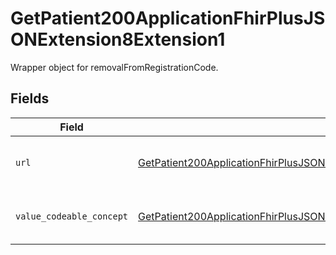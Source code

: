 # GetPatient200ApplicationFhirPlusJSONExtension8Extension1

Wrapper object for removalFromRegistrationCode.


## Fields

| Field                                                                                                                                                                                   | Type                                                                                                                                                                                    | Required                                                                                                                                                                                | Description                                                                                                                                                                             |
| --------------------------------------------------------------------------------------------------------------------------------------------------------------------------------------- | --------------------------------------------------------------------------------------------------------------------------------------------------------------------------------------- | --------------------------------------------------------------------------------------------------------------------------------------------------------------------------------------- | --------------------------------------------------------------------------------------------------------------------------------------------------------------------------------------- |
| `url`                                                                                                                                                                                   | [GetPatient200ApplicationFhirPlusJSONExtension8Extension1URL](../../models/operations/getpatient200applicationfhirplusjsonextension8extension1url.md)                                   | :heavy_check_mark:                                                                                                                                                                      | To identify the removal reason code.                                                                                                                                                    |
| `value_codeable_concept`                                                                                                                                                                | [GetPatient200ApplicationFhirPlusJSONExtension8Extension1ValueCodeableConcept](../../models/operations/getpatient200applicationfhirplusjsonextension8extension1valuecodeableconcept.md) | :heavy_check_mark:                                                                                                                                                                      | PDS Removal Reason Exit Code                                                                                                                                                            |